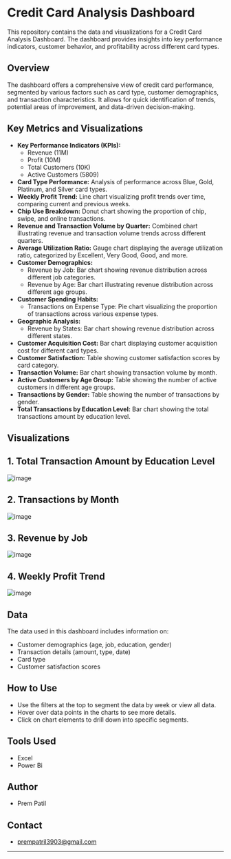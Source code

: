 # Credit Card Analysis Dashboard

This repository contains the data and visualizations for a Credit Card Analysis Dashboard. The dashboard provides insights into key performance indicators, customer behavior, and profitability across different card types.

## Overview

The dashboard offers a comprehensive view of credit card performance, segmented by various factors such as card type, customer demographics, and transaction characteristics. It allows for quick identification of trends, potential areas of improvement, and data-driven decision-making.

## Key Metrics and Visualizations

* **Key Performance Indicators (KPIs):**
    * Revenue (11M)
    * Profit (10M)
    * Total Customers (10K)
    * Active Customers (5809)
* **Card Type Performance:** Analysis of performance across Blue, Gold, Platinum, and Silver card types.
* **Weekly Profit Trend:** Line chart visualizing profit trends over time, comparing current and previous weeks.
* **Chip Use Breakdown:** Donut chart showing the proportion of chip, swipe, and online transactions.
* **Revenue and Transaction Volume by Quarter:** Combined chart illustrating revenue and transaction volume trends across different quarters.
* **Average Utilization Ratio:** Gauge chart displaying the average utilization ratio, categorized by Excellent, Very Good, Good, and more.
* **Customer Demographics:**
    * Revenue by Job: Bar chart showing revenue distribution across different job categories.
    * Revenue by Age: Bar chart illustrating revenue distribution across different age groups.
* **Customer Spending Habits:**
    * Transactions on Expense Type: Pie chart visualizing the proportion of transactions across various expense types.
* **Geographic Analysis:**
    * Revenue by States: Bar chart showing revenue distribution across different states.
* **Customer Acquisition Cost:** Bar chart displaying customer acquisition cost for different card types.
* **Customer Satisfaction:** Table showing customer satisfaction scores by card category.
* **Transaction Volume:** Bar chart showing transaction volume by month.
* **Active Customers by Age Group:** Table showing the number of active customers in different age groups.
* **Transactions by Gender:** Table showing the number of transactions by gender.
* **Total Transactions by Education Level:** Bar chart showing the total transactions amount by education level.

## Visualizations

## 1. Total Transaction Amount by Education Level

![image](https://github.com/user-attachments/assets/0ae55809-1efc-421c-8764-275a9a05105d)

## 2. Transactions by Month

![image](https://github.com/user-attachments/assets/34fd01dc-741f-4b51-9671-1f112e6bca1d)

## 3. Revenue by Job 

![image](https://github.com/user-attachments/assets/6a0587d9-b5c3-46c2-a8b1-99fb8e0edc8f)


## 4. Weekly Profit Trend

![image](https://github.com/user-attachments/assets/86c1fbd4-b673-4d5a-8844-d35665964965)








## Data

The data used in this dashboard includes information on:

* Customer demographics (age, job, education, gender)
* Transaction details (amount, type, date)
* Card type
* Customer satisfaction scores


## How to Use


* Use the filters at the top to segment the data by week or view all data.
* Hover over data points in the charts to see more details.
* Click on chart elements to drill down into specific segments.

## Tools Used

* Excel
* Power Bi

## Author

* Prem Patil



## Contact

* prempatril3903@gmail.com

---

